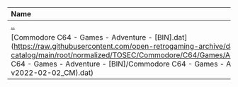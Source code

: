 |Name|Size|
|:---|---:|
|[..](../index.html)|DIR|
|[Commodore C64 - Games - Adventure - [BIN].dat](https://raw.githubusercontent.com/open-retrogaming-archive/dat-catalog/main/root/normalized/TOSEC/Commodore/C64/Games/Adventure/[BIN]/Commodore C64 - Games - Adventure - [BIN]/Commodore C64 - Games - Adventure - [BIN] (TOSEC-v2022-02-02_CM).dat)|3100|

